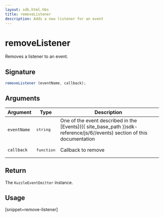 ```yaml
---
layout: sdk.html.hbs
title: removeListener
description: Adds a new listener for an event
---
```


# removeListener

Removes a listener to an event.

## Signature

```js
removeListener (eventName, callback);
```

## Arguments

| Argument   | Type     | Description      |
| ---------- | -------- | -------- |
| `eventName`    | <pre>string</pre> | One of the event described in the [Events]({{ site_base_path }}sdk-reference/js/6//events) section of this documentation |
| `callback` | <pre>function</pre> | Callback to remove     |

## Return

The `KuzzleEventEmitter` instance.

## Usage

[snippet=remove-listener]
